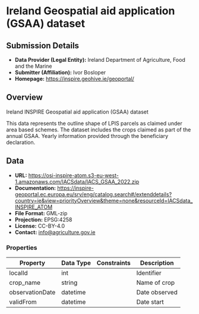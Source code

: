 # Ireland Geospatial aid application (GSAA) dataset

## Submission Details

- **Data Provider (Legal Entity):** Ireland Department of Agriculture, Food and the Marine
- **Submitter (Affiliation):** Ivor Bosloper
- **Homepage:** https://inspire.geohive.ie/geoportal/

## Overview

Ireland INSPIRE Geospatial aid application (GSAA) dataset

This data represents the outline shape of LPIS parcels as claimed under area based schemes. The dataset includes the crops claimed as part of the annual GSAA. 
Yearly information provided through the beneficiary declaration.

## Data

- **URL:** https://osi-inspire-atom.s3-eu-west-1.amazonaws.com/IACSdata/IACS_GSAA_2022.zip
- **Documentation:** https://inspire-geoportal.ec.europa.eu/srv/eng/catalog.search#/extenddetails?country=ie&view=priorityOverview&theme=none&resourceId=IACSdata_INSPIRE_ATOM
- **File Format:** GML-zip
- **Projection:** EPSG:4258
- **License:** CC-BY-4.0
- **Contact:** info@agriculture.gov.ie

### Properties

| Property              | Data Type | Constraints | Description   |
|-----------------------|-----------|-------------|---------------|
| localId               | int       |             | Identifier    |
| crop_name             | string    |             | Name of crop  |
| observationDate       | datetime  |             | Date observed |
| validFrom             | datetime  |             | Date start    |
